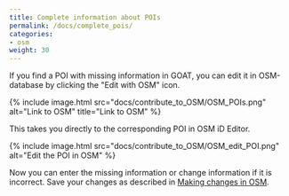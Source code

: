 ```yaml
---
title: Complete information about POIs
permalink: /docs/complete_pois/
categories: 
- osm
weight: 30
---
```


If you find a POI with missing information in GOAT, you can edit it in OSM-database by clicking the "Edit with OSM" icon. 

{% include image.html src="docs/contribute_to_OSM/OSM_POIs.png" alt="Link to OSM" title="Link to OSM" %}

This takes you directly to the corresponding POI in OSM iD Editor. 

{% include image.html src="docs/contribute_to_OSM/OSM_edit_POI.png" alt="Edit the POI in OSM" %}

Now you can enter the missing information or change information if it is incorrect. Save your changes as described in [Making changes in OSM](../osm_tutorial/).